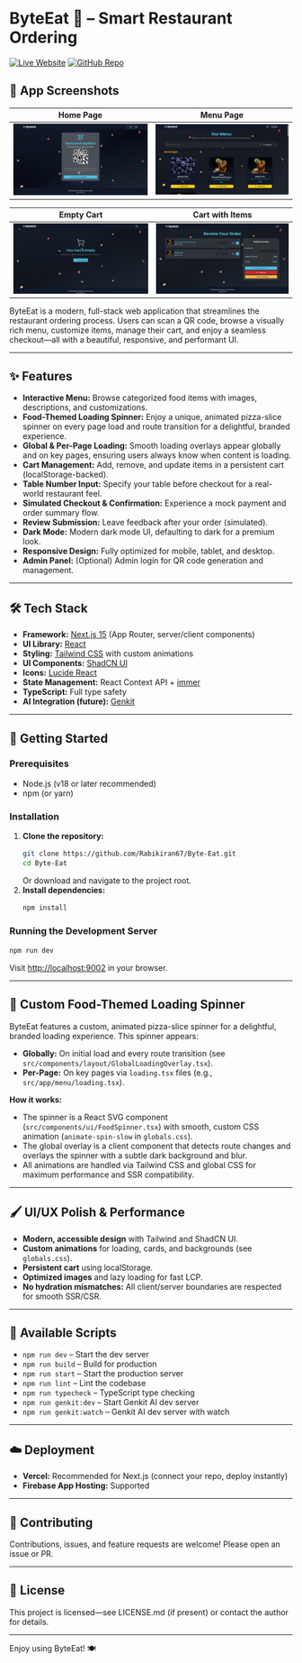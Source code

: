 
# ByteEat 🍕 – Smart Restaurant Ordering

[![Live Website](https://img.shields.io/badge/Live%20Site-byte--eat.vercel.app-brightgreen?style=for-the-badge&logo=vercel)](https://byte-eat.vercel.app/)
[![GitHub Repo](https://img.shields.io/badge/GitHub-Repo-blue?style=for-the-badge&logo=github)](https://github.com/Rabikiran67/Byte-Eat)

## 📸 App Screenshots

| Home Page | Menu Page |
|-----------|-----------|
| ![Home](./public/screenshots/home.png) | ![Menu](./public/screenshots/menu.png) |

| Empty Cart | Cart with Items |
|------------|----------------|
| ![Empty Cart](./public/screenshots/cart-empty.png) | ![Cart](./public/screenshots/cart.png) |

ByteEat is a modern, full-stack web application that streamlines the restaurant ordering process. Users can scan a QR code, browse a visually rich menu, customize items, manage their cart, and enjoy a seamless checkout—all with a beautiful, responsive, and performant UI.

---

## ✨ Features

- **Interactive Menu:** Browse categorized food items with images, descriptions, and customizations.
- **Food-Themed Loading Spinner:** Enjoy a unique, animated pizza-slice spinner on every page load and route transition for a delightful, branded experience.
- **Global & Per-Page Loading:** Smooth loading overlays appear globally and on key pages, ensuring users always know when content is loading.
- **Cart Management:** Add, remove, and update items in a persistent cart (localStorage-backed).
- **Table Number Input:** Specify your table before checkout for a real-world restaurant feel.
- **Simulated Checkout & Confirmation:** Experience a mock payment and order summary flow.
- **Review Submission:** Leave feedback after your order (simulated).
- **Dark Mode:** Modern dark mode UI, defaulting to dark for a premium look.
- **Responsive Design:** Fully optimized for mobile, tablet, and desktop.
- **Admin Panel:** (Optional) Admin login for QR code generation and management.

---

## 🛠️ Tech Stack

- **Framework:** [Next.js 15](https://nextjs.org/) (App Router, server/client components)
- **UI Library:** [React](https://react.dev/)
- **Styling:** [Tailwind CSS](https://tailwindcss.com/) with custom animations
- **UI Components:** [ShadCN UI](https://ui.shadcn.com/)
- **Icons:** [Lucide React](https://lucide.dev/)
- **State Management:** React Context API + [immer](https://immerjs.github.io/immer/)
- **TypeScript:** Full type safety
- **AI Integration (future):** [Genkit](https://firebase.google.com/docs/genkit)

---

## 🚀 Getting Started

### Prerequisites
- Node.js (v18 or later recommended)
- npm (or yarn)

### Installation
1. **Clone the repository:**
   ```bash
   git clone https://github.com/Rabikiran67/Byte-Eat.git
   cd Byte-Eat
   ```
   Or download and navigate to the project root.
2. **Install dependencies:**
   ```bash
   npm install
   ```

### Running the Development Server
```bash
npm run dev
```
Visit [http://localhost:9002](http://localhost:9002) in your browser.

---

## 🍕 Custom Food-Themed Loading Spinner

ByteEat features a custom, animated pizza-slice spinner for a delightful, branded loading experience. This spinner appears:
- **Globally:** On initial load and every route transition (see `src/components/layout/GlobalLoadingOverlay.tsx`).
- **Per-Page:** On key pages via `loading.tsx` files (e.g., `src/app/menu/loading.tsx`).

**How it works:**
- The spinner is a React SVG component (`src/components/ui/FoodSpinner.tsx`) with smooth, custom CSS animation (`animate-spin-slow` in `globals.css`).
- The global overlay is a client component that detects route changes and overlays the spinner with a subtle dark background and blur.
- All animations are handled via Tailwind CSS and global CSS for maximum performance and SSR compatibility.

---

## 🖌️ UI/UX Polish & Performance
- **Modern, accessible design** with Tailwind and ShadCN UI.
- **Custom animations** for loading, cards, and backgrounds (see `globals.css`).
- **Persistent cart** using localStorage.
- **Optimized images** and lazy loading for fast LCP.
- **No hydration mismatches:** All client/server boundaries are respected for smooth SSR/CSR.

---

## 📜 Available Scripts
- `npm run dev` – Start the dev server
- `npm run build` – Build for production
- `npm run start` – Start the production server
- `npm run lint` – Lint the codebase
- `npm run typecheck` – TypeScript type checking
- `npm run genkit:dev` – Start Genkit AI dev server
- `npm run genkit:watch` – Genkit AI dev server with watch

---

## ☁️ Deployment
- **Vercel:** Recommended for Next.js (connect your repo, deploy instantly)
- **Firebase App Hosting:** Supported

---

## 🤝 Contributing
Contributions, issues, and feature requests are welcome! Please open an issue or PR.

---

## 📄 License
This project is licensed—see LICENSE.md (if present) or contact the author for details.

---

Enjoy using ByteEat! 🍽️
